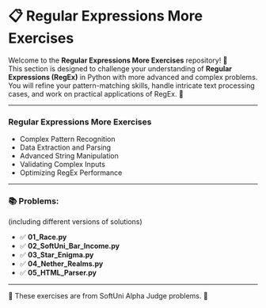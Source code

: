 # 📋 Regular Expressions More Exercises

Welcome to the **Regular Expressions More Exercises** repository! 🚀  
This section is designed to challenge your understanding of **Regular Expressions (RegEx)** in Python with more advanced and complex problems. You will refine your pattern-matching skills, handle intricate text processing cases, and work on practical applications of RegEx. 🌟

---

### Regular Expressions More Exercises
- Complex Pattern Recognition
- Data Extraction and Parsing
- Advanced String Manipulation
- Validating Complex Inputs
- Optimizing RegEx Performance

---

### 📚 Problems:
(including different versions of solutions)

- ✅ **01_Race.py**
- ✅ **02_SoftUni_Bar_Income.py**
- ✅ **03_Star_Enigma.py**
- ✅ **04_Nether_Realms.py**
- ✅ **05_HTML_Parser.py**

---

🚀 These exercises are from SoftUni Alpha Judge problems. 👋

